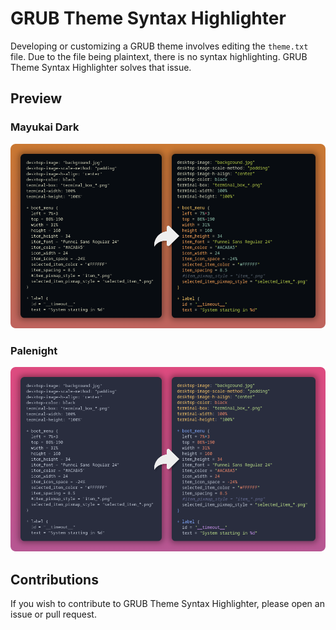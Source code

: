 # GRUB Theme Syntax Highlighter
Developing or customizing a GRUB theme involves editing the `theme.txt` file. Due to the file being plaintext, there is no syntax highlighting. GRUB Theme Syntax Highlighter solves that issue.

## Preview

### Mayukai Dark
![Mayukai Dark Preview](assets/preview_mayukai.png)

### Palenight
![Palenight Preview](assets/preview_palenight.png)

## Contributions
If you wish to contribute to GRUB Theme Syntax Highlighter, please open an issue or pull request.